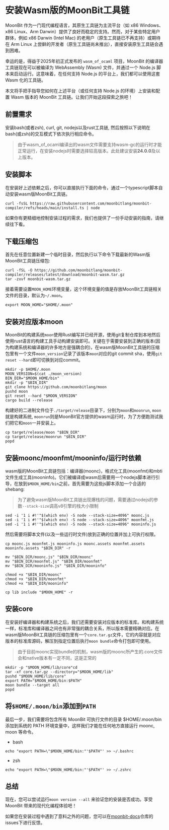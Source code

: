 # 安装Wasm版的MoonBit工具链

MoonBit 作为一门现代编程语言，其原生工具链为主流平台（如 x86 Windows、x86 Linux、Arm Darwin）提供了良好而稳定的支持。然而，对于某些特定用户群体，例如 x86 Darwin (Intel Mac) 的老用户（原生工具链已不再支持）或期待在 Arm Linux 上尝鲜的开发者（原生工具链尚未推出），直接安装原生工具链会遇到困难。

幸运的是，得益于2025年初正式发布的 `wasm_of_ocaml` 项目，MoonBit 的编译器工具链现在可以被编译为 WebAssembly (Wasm) 文件，并通过一个 Node.js 脚本来启动运行。这意味着，在任何支持 Node.js 的平台上，我们都可以使用这套 Wasm 化的工具链。

本文将手把手指导您如何在上述平台（或任何支持 Node.js 的环境）上安装和配置 Wasm 版本的 MoonBit 工具链。让我们开始这段探索之旅吧！

## 前置需求

安装bash(或者zsh), curl, git, nodejs以及rust工具链, 然后按照以下说明在bash(或zsh)的交互模式下依次执行相应命令。

> 由于wasm_of_ocaml编译出的wasm文件需要支持wasm-gc的运行时才能正常运行，在安装nodejs时需要选择较高版本。此处建议安装**24.0.0**及以上版本。

## 安装脚本

在安装好上述依赖之后，你可以直接执行下面的命令，通过一个typescript脚本自动安装wasm版MoonBit工具链。

```shell
curl -fsSL https://raw.githubusercontent.com/moonbitlang/moonbit-compiler/refs/heads/main/install.ts | node
```

如果你有更精细地控制安装过程的需求，我们也提供了一份手动安装的指南，请继续往下看。

## 下载压缩包

首先在任意位置新建一个临时目录，然后执行以下命令下载最新的Wasm版MoonBit工具链压缩包:

```shell
curl -fSL -O https://github.com/moonbitlang/moonbit-compiler/releases/latest/download/moonbit-wasm.tar.gz
tar -zxvf moonbit-wasm.tar.gz
```

接着需要设置`MOON_HOME`环境变量，这个环境变量的值是存放MoonBit工具链相关文件的目录，默认为`~/.moon`。

```shell
export MOON_HOME="$HOME/.moon"
```

## 安装对应版本moon

MoonBit的构建系统`moon`使用Rust编写并已经开源，使用git复制仓库到本地然后使用rust语言的构建工具手动构建安装即可。关键在于需要安装到正确的版本(因为构建系统和编译器的许多地方是强耦合的)，在wasm版MoonBit工具链的压缩包里有一个文件`moon_version`记录了该版本`moon`对应的git commit sha，使用`git reset --hard`即可切换到对应commit。



```shell
mkdir -p $HOME/.moon
MOON_VERSION=$(cat ./moon_version)
BIN_DIR="$MOON_HOME/bin"
mkdir -p "$BIN_DIR"
git clone https://github.com/moonbitlang/moon
pushd moon
git reset --hard "$MOON_VERSION"
cargo build --release
```

构建好的二进制文件位于`./target/release`目录下，分别为`moon`和`moonrun`, `moon`就是构建系统, `moonrun`则是MoonBit官方提供的wasm运行时，为了方便跑测试我们把它和`moon`一并安装上。

```shell
cp target/release/moon "$BIN_DIR"
cp target/release/moonrun "$BIN_DIR"
popd
```

## 安装moonc/moonfmt/mooninfo/运行时依赖

wasm版的MoonBit工具链包括：编译器(moonc)，格式化工具(moonfmt)和mbti文件生成工具(mooninfo)。它们被编译成wasm后需要用一个nodejs脚本进行引导，在放到`$MOON_HOME/bin`之前，首先需要为这些js脚本添加一个合适的shebang:

> 为了避免wasm版MoonBit工具链出现爆栈的问题，需要通过nodejs的参数`--stack-size`调高v8引擎的栈大小限制

```shell
sed -i '1 i #!'"$(which env) -S node --stack-size=4096" moonc.js
sed -i '1 i #!'"$(which env) -S node --stack-size=4096" moonfmt.js
sed -i '1 i #!'"$(which env) -S node --stack-size=4096" mooninfo.js
```

然后需要将脚本文件(以及一些运行时文件)放到正确的位置并加上可执行权限。

```shell
cp moonc.js moonfmt.js mooninfo.js moonc.assets moonfmt.assets mooninfo.assets "$BIN_DIR" -r

mv "$BIN_DIR/moonc.js" "$BIN_DIR/moonc"
mv "$BIN_DIR/moonfmt.js" "$BIN_DIR/moonfmt"
mv "$BIN_DIR/mooninfo.js" "$BIN_DIR/mooninfo"

chmod +x "$BIN_DIR/moonc"
chmod +x "$BIN_DIR/moonfmt"
chmod +x "$BIN_DIR/mooninfo"

cp lib include "$MOON_HOME" -r
```

## 安装core

在安装好编译器和构建系统之后，我们还需要安装对应版本的标准库。和构建系统一样，标准库和编译器之间也有非常强的耦合关系，所以版本需要精确对应。在wasm版MoonBit工具链的压缩包里有一个`core.tar.gz`文件，它的内容就是对应版本的标准库源码，解压到指定位置后执行`moon bundle`命令打包即可使用。

> 由于目前moonc实现bundle的机制，wasm版的moonc所产生的.core文件会和native版本有一定不同，这是正常的

```shell
mkdir -p "$MOON_HOME/lib/core"cd 
tar -xf core.tar.gz --directory="$MOON_HOME/lib"
pushd "$MOON_HOME/lib/core"
export PATH="$MOON_HOME/bin:$PATH"
moon bundle --target all
popd
```

## 将`$HOME/.moon/bin`添加到`PATH`

最后一步，我们需要将包含所有 MoonBit 可执行文件的目录 $HOME/.moon/bin 添加到系统的 PATH 环境变量中，这样我们才能在任何地方直接运行 moonc, moon 等命令。

+ bash

```shell
echo "export PATH=\"$MOON_HOME/bin:"'$PATH"' >> ~/.bashrc
```

+ zsh

```shell
echo "export PATH=\"$MOON_HOME/bin:"'$PATH"' >> ~/.zshrc
```

## 总结

现在，您可以尝试运行`moon version --all` 来验证您的安装是否成功。享受 MoonBit 带来的现代化编程体验吧！

如果您在安装过程中遇到了意料之外的问题，您可以在[moonbit-docs](https://github.com/moonbitlang/moonbit-docs)仓库的issues下进行反馈。